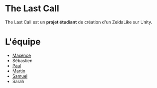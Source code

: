 # The Last Call

The Last Call est un **projet étudiant** de création d'un ZeldaLike sur Unity.


# L'équipe

- [Maxence](https://github.com/MisterAzix/)
- Sébastien
- [Paul](https://github.com/VaillantPetit)
- [Martin](https://github.com/martindochamp)
- [Samuel](https://github.com/The-SamL)
- Sarah
